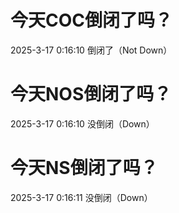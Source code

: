 # 今天COC倒闭了吗？

2025-3-17 0:16:10 倒闭了（Not Down）

# 今天NOS倒闭了吗？

2025-3-17 0:16:10 没倒闭（Down）

# 今天NS倒闭了吗？

2025-3-17 0:16:11 没倒闭（Down）

